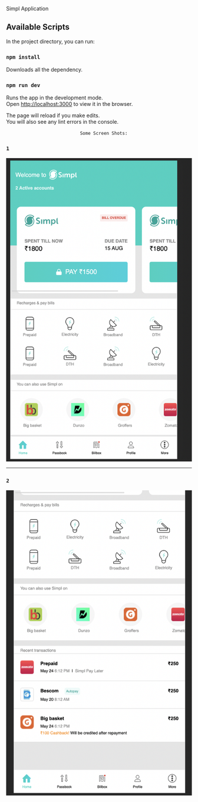 Simpl Application




## Available Scripts


In the project directory, you can run:
### `npm install`

Downloads all the dependency.

### `npm run dev`

Runs the app in the development mode.<br>
Open [http://localhost:3000](http://localhost:3000) to view it in the browser.

The page will reload if you make edits.<br>
You will also see any lint errors in the console.


                                Some Screen Shots:
### `1`
![alt text](https://github.com/piyush96arora1/simpl/blob/master/public/Capture1.PNG)

-------------------------------------------------------------------------------------------------------------

### `2`
![alt text](https://github.com/piyush96arora1/simpl/blob/master/public/Capture2.PNG)
